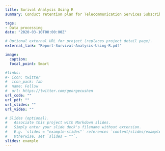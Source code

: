 ```yaml
---
title: Surival Analysis Using R
summary: Conduct retention plan for Telecommunication Services Subscribers by drawing the KM curves and revenue analysis

tags:
- Data processing
date: "2020-03-10T00:00:00Z"

# Optional external URL for project (replaces project detail page).
external_link: "Report-Survival-Analysis-Using-R.pdf"

image:
  caption: 
  focal_point: Smart

#links:
#- icon: twitter
#  icon_pack: fab
#  name: Follow
#  url: https://twitter.com/georgecushen
url_code: ""
url_pdf: ""
url_slides: ""
url_video: ""

# Slides (optional).
#   Associate this project with Markdown slides.
#   Simply enter your slide deck's filename without extension.
#   E.g. `slides = "example-slides"` references `content/slides/example-slides.md`.
#   Otherwise, set `slides = ""`.
slides: example
---
```

